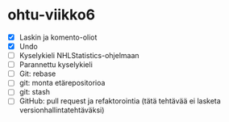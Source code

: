 # ohtu-viikko6

- [x] Laskin ja komento-oliot
- [x] Undo
- [ ] Kyselykieli NHLStatistics-ohjelmaan
- [ ] Parannettu kyselykieli
- [ ] Git: rebase
- [ ] git: monta etärepositorioa
- [ ] git: stash
- [ ] GitHub: pull request ja refaktorointia (tätä tehtävää ei lasketa versionhallintatehtäväksi)
